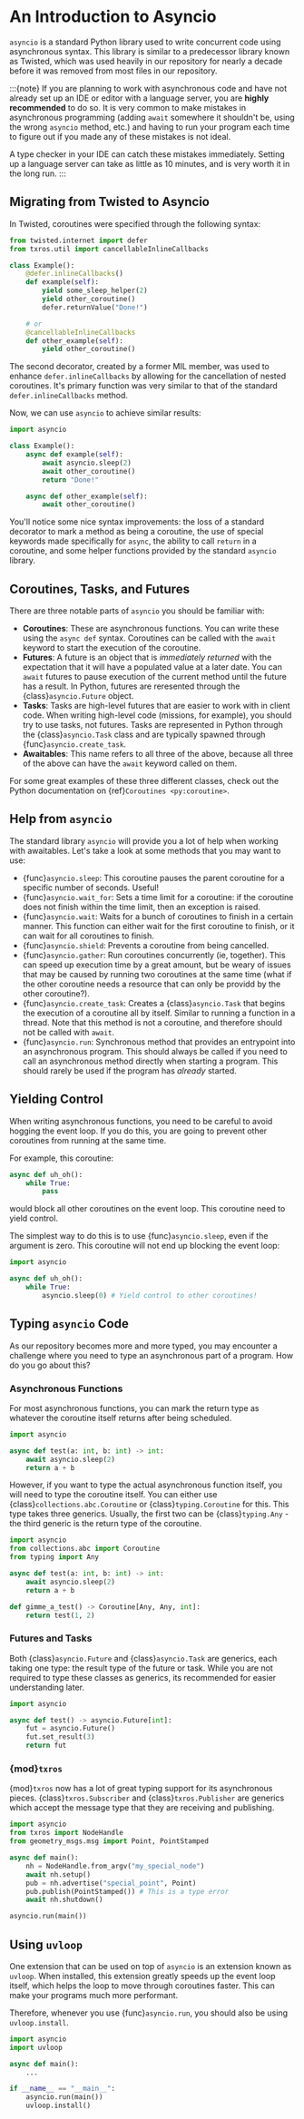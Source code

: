 # An Introduction to Asyncio

`asyncio` is a standard Python library used to write concurrent code using asynchronous
syntax. This library is similar to a predecessor library known as Twisted, which
was used heavily in our repository for nearly a decade before it was removed from
most files in our repository.

:::{note}
If you are planning to work with asynchronous code and have not already set up
an IDE or editor with a language server, you are **highly recommended** to do so.
It is very common to make mistakes in asynchronous programming (adding `await` somewhere
it shouldn't be, using the wrong `asyncio` method, etc.) and having to run your
program each time to figure out if you made any of these mistakes is not ideal.

A type checker in your IDE can catch these mistakes immediately. Setting up a language
server can take as little as 10 minutes, and is very worth it in the long run.
:::

## Migrating from Twisted to Asyncio

In Twisted, coroutines were specified through the following syntax:

```python
from twisted.internet import defer
from txros.util import cancellableInlineCallbacks

class Example():
    @defer.inlineCallbacks()
    def example(self):
        yield some_sleep_helper(2)
        yield other_coroutine()
        defer.returnValue("Done!")

    # or
    @cancellableInlineCallbacks
    def other_example(self):
        yield other_coroutine()
```

The second decorator, created by a former MIL member, was used to enhance `defer.inlineCallbacks`
by allowing for the cancellation of nested coroutines. It's primary function was
very similar to that of the standard `defer.inlineCallbacks` method.

Now, we can use `asyncio` to achieve similar results:
```python
import asyncio

class Example():
    async def example(self):
        await asyncio.sleep(2)
        await other_coroutine()
        return "Done!"

    async def other_example(self):
        await other_coroutine()
```

You'll notice some nice syntax improvements: the loss of a standard decorator to
mark a method as being a coroutine, the use of special keywords made specifically
for `async`, the ability to call `return` in a coroutine, and some helper functions
provided by the standard `asyncio` library.

## Coroutines, Tasks, and Futures
There are three notable parts of `asyncio` you should be familiar with:
* **Coroutines**: These are asynchronous functions. You can write these using
  the `async def` syntax. Coroutines can be called with the `await` keyword to
  start the execution of the coroutine.
* **Futures**: A future is an object that is _immediately returned_ with the expectation
  that it will have a populated value at a later date. You can `await` futures
  to pause execution of the current method until the future has a result. In Python,
  futures are reresented through the {class}`asyncio.Future` object.
* **Tasks**: Tasks are high-level futures that are easier to work with in client
  code. When writing high-level code (missions, for example), you should try to use
  tasks, not futures. Tasks are represented in Python through the {class}`asyncio.Task`
  class and are typically spawned through {func}`asyncio.create_task`.
* **Awaitables**: This name refers to all three of the above, because all three of
  the above can have the `await` keyword called on them.

For some great examples of these three different classes, check out the Python
documentation on {ref}`Coroutines <py:coroutine>`.

## Help from `asyncio`
The standard library `asyncio` will provide you a lot of help when working with
awaitables. Let's take a look at some methods that you may want to use:

* {func}`asyncio.sleep`: This coroutine pauses the parent coroutine for a specific
  number of seconds. Useful!
* {func}`asyncio.wait_for`: Sets a time limit for a coroutine: if the coroutine
  does not finish within the time limit, then an exception is raised.
* {func}`asyncio.wait`: Waits for a bunch of coroutines to finish in a certain manner.
  This function can either wait for the first coroutine to finish, or it can
  wait for all coroutines to finish.
* {func}`asyncio.shield`: Prevents a coroutine from being cancelled.
* {func}`asyncio.gather`: Run coroutines concurrently (ie, together). This can speed
  up execution time by a great amount, but be weary of issues that may be caused
  by running two coroutines at the same time (what if the other coroutine needs a resource
  that can only be providd by the other coroutine?).
* {func}`asyncio.create_task`: Creates a {class}`asyncio.Task` that begins the execution
  of a coroutine all by itself. Similar to running a function in a thread. Note
  that this method is not a coroutine, and therefore should not be called with
  `await`.
* {func}`asyncio.run`: Synchronous method that provides an entrypoint into an asynchronous
  program. This should always be called if you need to call an asynchronous method
  directly when starting a program. This should rarely be used if the program has
  _already_ started.

## Yielding Control
When writing asynchronous functions, you need to be careful to avoid hogging the
event loop. If you do this, you are going to prevent other coroutines from running
at the same time.

For example, this coroutine:
```python
async def uh_oh():
    while True:
        pass
```
would block all other coroutines on the event loop. This coroutine need to yield
control.

The simplest way to do this is to use {func}`asyncio.sleep`, even if the argument
is zero. This coroutine will not end up blocking the event loop:
```python
import asyncio

async def uh_oh():
    while True:
        asyncio.sleep(0) # Yield control to other coroutines!
```

## Typing `asyncio` Code
As our repository becomes more and more typed, you may encounter a challenge where
you need to type an asynchronous part of a program. How do you go about this?

### Asynchronous Functions
For most asynchronous functions, you can mark the return type as whatever
the coroutine itself returns after being scheduled.

```python
import asyncio

async def test(a: int, b: int) -> int:
    await asyncio.sleep(2)
    return a + b
```

However, if you want to type the actual asynchronous function itself, you will
need to type the coroutine itself. You can either use {class}`collections.abc.Coroutine`
or {class}`typing.Coroutine` for this. This type takes three generics. Usually,
the first two can be {class}`typing.Any` - the third generic is the return type
of the coroutine.

```python
import asyncio
from collections.abc import Coroutine
from typing import Any

async def test(a: int, b: int) -> int:
    await asyncio.sleep(2)
    return a + b

def gimme_a_test() -> Coroutine[Any, Any, int]:
    return test(1, 2)
```

### Futures and Tasks
Both {class}`asyncio.Future` and {class}`asyncio.Task` are generics, each taking
one type: the result type of the future or task. While you are not required to type
these classes as generics, its recommended for easier understanding later.

```python
import asyncio

async def test() -> asyncio.Future[int]:
    fut = asyncio.Future()
    fut.set_result(3)
    return fut
```

### {mod}`txros`
{mod}`txros` now has a lot of great typing support for its asynchronous pieces.
{class}`txros.Subscriber` and {class}`txros.Publisher` are generics which accept
the message type that they are receiving and publishing.

```python
import asyncio
from txros import NodeHandle
from geometry_msgs.msg import Point, PointStamped

async def main():
    nh = NodeHandle.from_argv("my_special_node")
    await nh.setup()
    pub = nh.advertise("special_point", Point)
    pub.publish(PointStamped()) # This is a type error
    await nh.shutdown()

asyncio.run(main())
```

## Using `uvloop`
One extension that can be used on top of `asyncio` is an extension known as `uvloop`.
When installed, this extension greatly speeds up the event loop itself, which helps
the loop to move through coroutines faster. This can make your programs much more
performant.

Therefore, whenever you use {func}`asyncio.run`, you should also be using `uvloop.install`.
```python
import asyncio
import uvloop

async def main():
    ...

if __name__ == "__main__":
    asyncio.run(main())
    uvloop.install()
```
